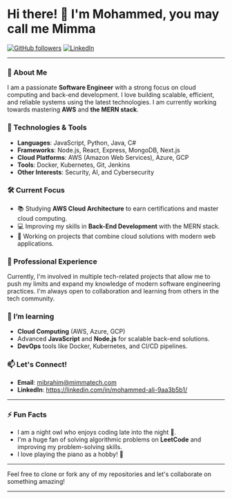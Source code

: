 # Hi there! 👋 I'm Mohammed, you may call me Mimma

[![GitHub followers](https://img.shields.io/github/followers/yourusername?label=Follow%20Me&style=social)](https://github.com/Mimma89)
[![LinkedIn](https://img.shields.io/badge/-YourLinkedIn-blue?style=flat&logo=Linkedin&logoColor=white)](https://linkedin.com/in/mohammed-ali-9aa3b5b1/)

---

### 🚀 About Me

I am a passionate **Software Engineer** with a strong focus on cloud computing and back-end development. I love building scalable, efficient, and reliable systems using the latest technologies. I am currently working towards mastering **AWS** and **the MERN stack**.

### 🔧 Technologies & Tools

- **Languages**: JavaScript, Python, Java, C#
- **Frameworks**: Node.js, React, Express, MongoDB, Next.js
- **Cloud Platforms**: AWS (Amazon Web Services), Azure, GCP
- **Tools**: Docker, Kubernetes, Git, Jenkins
- **Other Interests**: Security, AI, and Cybersecurity

### 🛠 Current Focus

- 📚 Studying **AWS Cloud Architecture** to earn certifications and master cloud computing.
- 💻 Improving my skills in **Back-End Development** with the MERN stack.
- 🚀 Working on projects that combine cloud solutions with modern web applications.

### 💼 Professional Experience

Currently, I'm involved in multiple tech-related projects that allow me to push my limits and expand my knowledge of modern software engineering practices. I'm always open to collaboration and learning from others in the tech community.

### 🌱 I’m learning

- **Cloud Computing** (AWS, Azure, GCP)
- Advanced **JavaScript** and **Node.js** for scalable back-end solutions.
- **DevOps** tools like Docker, Kubernetes, and CI/CD pipelines.

### 📫 Let's Connect!

- **Email**: mibrahim@mimmatech.com
- **LinkedIn**: https://linkedin.com/in/mohammed-ali-9aa3b5b1/

---

### ⚡ Fun Facts

- I am a night owl who enjoys coding late into the night 🦉.
- I'm a huge fan of solving algorithmic problems on **LeetCode** and improving my problem-solving skills.
- I love playing the piano as a hobby! 🎹

---

Feel free to clone or fork any of my repositories and let's collaborate on something amazing!

---

<!---
Mimma89/Mimma89 is a ✨ special ✨ repository because its `README.md` (this file) appears on your GitHub profile.
You can click the Preview link to take a look at your changes.
--->

